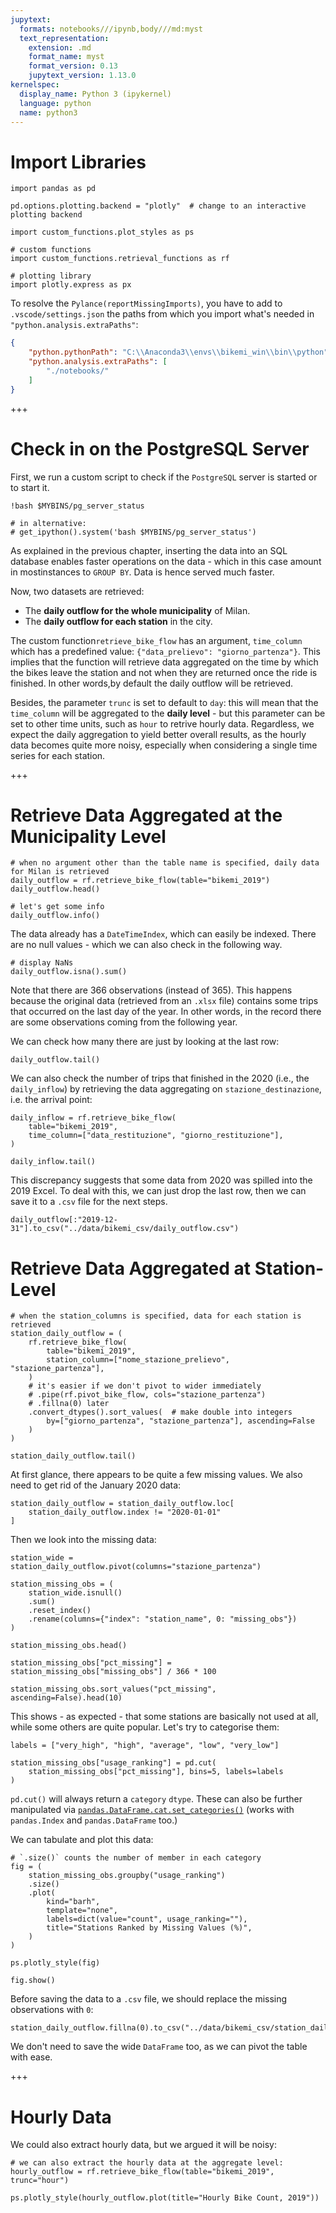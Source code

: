 ```yaml
---
jupytext:
  formats: notebooks///ipynb,body///md:myst
  text_representation:
    extension: .md
    format_name: myst
    format_version: 0.13
    jupytext_version: 1.13.0
kernelspec:
  display_name: Python 3 (ipykernel)
  language: python
  name: python3
---
```


# Import Libraries

```{code-cell} ipython3
import pandas as pd

pd.options.plotting.backend = "plotly"  # change to an interactive plotting backend

import custom_functions.plot_styles as ps

# custom functions
import custom_functions.retrieval_functions as rf

# plotting library
import plotly.express as px
```

To resolve the `Pylance(reportMissingImports)`, you have to add to `.vscode/settings.json` the paths from which you import what's needed in `"python.analysis.extraPaths"`:

```json
{
    "python.pythonPath": "C:\\Anaconda3\\envs\\bikemi_win\\bin\\python",
    "python.analysis.extraPaths": [
        "./notebooks/"
    ]
}
```

+++

# Check in on the PostgreSQL Server
First, we run a custom script to check if the `PostgreSQL` server is started or to start it.

```{code-cell} ipython3
!bash $MYBINS/pg_server_status

# in alternative:
# get_ipython().system('bash $MYBINS/pg_server_status')
```

As explained in the previous chapter, inserting the data into an SQL database enables faster operations on the data - which in this case amount in mostinstances to `GROUP BY`. Data is hence served much faster.

Now, two datasets are retrieved:

* The **daily outflow for the whole municipality** of Milan.
* The **daily outflow for each station** in the city.
 
The custom function`retrieve_bike_flow` has an argument, `time_column` which has a predefined value: `{"data_prelievo": "giorno_partenza"}`. This implies that the function will retrieve data aggregated on the time by which the bikes leave the station and not when they are returned once the ride is finished. In other words,by default the daily outflow will be retrieved.

Besides, the parameter `trunc` is set to default to `day`: this will mean that the `time_column` will be aggregated to the **daily level** - but this parameter can be set to other time units, such as `hour` to retrive hourly data. Regardless, we expect the daily aggregation to yield better overall results, as the hourly data becomes quite more noisy, especially when considering a single time series for each station.

+++

# Retrieve Data Aggregated at the Municipality Level

```{code-cell} ipython3
# when no argument other than the table name is specified, daily data for Milan is retrieved
daily_outflow = rf.retrieve_bike_flow(table="bikemi_2019")
daily_outflow.head()
```

```{code-cell} ipython3
# let's get some info
daily_outflow.info()
```

The data already has a `DateTimeIndex`, which can easily be indexed. There are no null values - which we can also check in the following way.

```{code-cell} ipython3
# display NaNs
daily_outflow.isna().sum()
```

Note that there are 366 observations (instead of 365). This happens because the original data (retrieved from an `.xlsx` file) contains some trips that occurred on the last day of the year. In other words, in the record there are some observations coming from the following year.

We can check how many there are just by looking at the last row:

```{code-cell} ipython3
daily_outflow.tail()
```

We can also check the number of trips that finished in the 2020 (i.e., the `daily_inflow`) by retrieving the data aggregating on `stazione_destinazione`, i.e. the arrival point:

```{code-cell} ipython3
daily_inflow = rf.retrieve_bike_flow(
    table="bikemi_2019",
    time_column=["data_restituzione", "giorno_restituzione"],
)

daily_inflow.tail()
```

This discrepancy suggests that some data from 2020 was spilled into the 2019 Excel. To deal with this, we can just drop the last row, then we can save it to a `.csv` file for the next steps.

```{code-cell} ipython3
daily_outflow[:"2019-12-31"].to_csv("../data/bikemi_csv/daily_outflow.csv")
```

# Retrieve Data Aggregated at Station-Level

```{code-cell} ipython3
# when the station_columns is specified, data for each station is retrieved
station_daily_outflow = (
    rf.retrieve_bike_flow(
        table="bikemi_2019",
        station_column=["nome_stazione_prelievo", "stazione_partenza"],
    )
    # it's easier if we don't pivot to wider immediately
    # .pipe(rf.pivot_bike_flow, cols="stazione_partenza")
    # .fillna(0) later
    .convert_dtypes().sort_values(  # make double into integers
        by=["giorno_partenza", "stazione_partenza"], ascending=False
    )
)

station_daily_outflow.tail()
```

At first glance, there appears to be quite a few missing values. We also need to get rid of the January 2020 data:

```{code-cell} ipython3
station_daily_outflow = station_daily_outflow.loc[
    station_daily_outflow.index != "2020-01-01"
]
```

Then we look into the missing data:

```{code-cell} ipython3
station_wide = station_daily_outflow.pivot(columns="stazione_partenza")
```

```{code-cell} ipython3
station_missing_obs = (
    station_wide.isnull()
    .sum()
    .reset_index()
    .rename(columns={"index": "station_name", 0: "missing_obs"})
)

station_missing_obs.head()
```

```{code-cell} ipython3
station_missing_obs["pct_missing"] = station_missing_obs["missing_obs"] / 366 * 100

station_missing_obs.sort_values("pct_missing", ascending=False).head(10)
```

This shows - as expected - that some stations are basically not used at all, while some others are quite popular. Let's try to categorise them:

```{code-cell} ipython3
labels = ["very_high", "high", "average", "low", "very_low"]

station_missing_obs["usage_ranking"] = pd.cut(
    station_missing_obs["pct_missing"], bins=5, labels=labels
)
```

`pd.cut()` will always return a `category` `dtype`. These can also be further manipulated via [`pandas.DataFrame.cat.set_categories()`](https://pandas.pydata.org/pandas-docs/stable/reference/api/pandas.Series.cat.set_categories.html) (works with `pandas.Index` and `pandas.DataFrame` too.)

We can tabulate and plot this data:

```{code-cell} ipython3
# `.size()` counts the number of member in each category
fig = (
    station_missing_obs.groupby("usage_ranking")
    .size()
    .plot(
        kind="barh",
        template="none",
        labels=dict(value="count", usage_ranking=""),
        title="Stations Ranked by Missing Values (%)",
    )
)

ps.plotly_style(fig)

fig.show()
```

Before saving the data to a `.csv` file, we should replace the missing observations with `0`:

```{code-cell} ipython3
station_daily_outflow.fillna(0).to_csv("../data/bikemi_csv/station_daily_outflow.csv")
```

We don't need to save the wide `DataFrame` too, as we can pivot the table with ease.

+++

# Hourly Data

We could also extract hourly data, but we argued it will be noisy:

```{code-cell} ipython3
# we can also extract the hourly data at the aggregate level:
hourly_outflow = rf.retrieve_bike_flow(table="bikemi_2019", trunc="hour")
```

```{code-cell} ipython3
ps.plotly_style(hourly_outflow.plot(title="Hourly Bike Count, 2019"))
```
